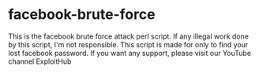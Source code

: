 # facebook-brute-force
This is the facebook brute force attack perl script.
If any illegal work done by this script, I'm not responsible.
This script is made for only to find your lost facebook password.
If you want any support, please visit our YouTube channel ExploitHub
